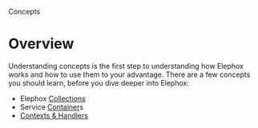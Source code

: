 <section class="hero is-primary">
  <div class="hero-body">
    <p class="title">Concepts</p>
  </div>
</section>

<!---{? set title = "Concepts @ Elephox" }-->

# Overview

Understanding concepts is the first step to understanding how Elephox works and how to use them to your advantage.
There are a few concepts you should learn, before you dive deeper into Elephox:

- Elephox [Collections]
- Service [Container]s
- [Contexts & Handlers]

[Collections]: {?qualify:/concepts/collections}
[Container]: {?qualify:/concepts/container}
[Contexts & Handlers]: {?qualify:/concepts/contexts-and-handlers}
